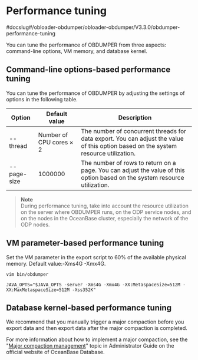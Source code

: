 Performance tuning 
=======================================
#docslug#/obloader-obdumper/obloader-obdumper/V3.3.0/obdumper-performance-tuning


You can tune the performance of OBDUMPER from three aspects: command-line options, VM memory, and database kernel. 

Command-line options-based performance tuning 
------------------------------------------------------------------

You can tune the performance of OBDUMPER by adjusting the settings of options in the following table.


| **Option**  |      Default value      |                                                             Description                                                             |
|-------------|-------------------------|-------------------------------------------------------------------------------------------------------------------------------------|
| --thread    | Number of CPU cores × 2 | The number of concurrent threads for data export. You can adjust the value of this option based on the system resource utilization. |
| --page-size | 1000000                   | The number of rows to return on a page. You can adjust the value of this option based on the system resource utilization.           |


> **Note**  
> During performance tuning, take into account the resource utilization on the server where OBDUMPER runs, on the ODP service nodes, and on the nodes in the OceanBase cluster, especially the network of the ODP nodes.

VM parameter-based performance tuning 
----------------------------------------------------------

Set the VM parameter in the export script to 60% of the available physical memory. Default value:-Xms4G -Xmx4G. 

```shell
vim bin/obdumper

JAVA_OPTS="$JAVA_OPTS -server -Xms4G -Xmx4G -XX:MetaspaceSize=512M -XX:MaxMetaspaceSize=512M -Xss352K"
```



Database kernel-based performance tuning 
-------------------------------------------------------------

We recommend that you manually trigger a major compaction before you export data and then export data after the major compaction is completed. 

For more information about how to implement a major compaction, see the "[Major compaction management](https://en.oceanbase.com/docs/common-oceanbase-database-10000000000872296)" topic in Administrator Guide on the official website of OceanBase Database.
